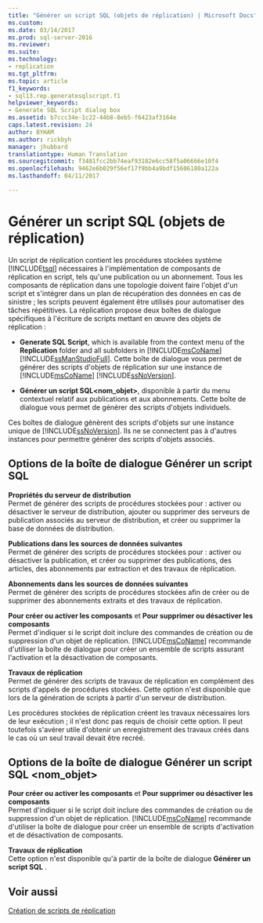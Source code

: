 ```yaml
---
title: "Générer un script SQL (objets de réplication) | Microsoft Docs"
ms.custom: 
ms.date: 03/14/2017
ms.prod: sql-server-2016
ms.reviewer: 
ms.suite: 
ms.technology:
- replication
ms.tgt_pltfrm: 
ms.topic: article
f1_keywords:
- sql13.rep.generatesqlscript.f1
helpviewer_keywords:
- Generate SQL Script dialog box
ms.assetid: b7ccc34e-1c22-44b8-8eb5-f6423af3164e
caps.latest.revision: 24
author: BYHAM
ms.author: rickbyh
manager: jhubbard
translationtype: Human Translation
ms.sourcegitcommit: f3481fcc2bb74eaf93182e6cc58f5a06666e10f4
ms.openlocfilehash: 9462e6b029f56ef17f9bb4a9bdf15606180a122a
ms.lasthandoff: 04/11/2017

---
```

# <a name="generate-sql-script-replication-objects"></a>Générer un script SQL (objets de réplication)
  Un script de réplication contient les procédures stockées système [!INCLUDE[tsql](../../includes/tsql-md.md)] nécessaires à l'implémentation de composants de réplication en script, tels qu'une publication ou un abonnement. Tous les composants de réplication dans une topologie doivent faire l'objet d'un script et s'intégrer dans un plan de récupération des données en cas de sinistre ; les scripts peuvent également être utilisés pour automatiser des tâches répétitives. La réplication propose deux boîtes de dialogue spécifiques à l'écriture de scripts mettant en œuvre des objets de réplication :  
  
-   **Generate SQL Script**, which is available from the context menu of the **Replication** folder and all subfolders in [!INCLUDE[msCoName](../../includes/msconame-md.md)] [!INCLUDE[ssManStudioFull](../../includes/ssmanstudiofull-md.md)]. Cette boîte de dialogue vous permet de générer des scripts d'objets de réplication sur une instance de [!INCLUDE[msCoName](../../includes/msconame-md.md)] [!INCLUDE[ssNoVersion](../../includes/ssnoversion-md.md)].  
  
-   **Générer un script SQL\<nom_objet>**, disponible à partir du menu contextuel relatif aux publications et aux abonnements. Cette boîte de dialogue vous permet de générer des scripts d'objets individuels.  
  
 Ces boîtes de dialogue génèrent des scripts d'objets sur une instance unique de [!INCLUDE[ssNoVersion](../../includes/ssnoversion-md.md)]. Ils ne se connectent pas à d'autres instances pour permettre générer des scripts d'objets associés.  
  
## <a name="generate-sql-script-options"></a>Options de la boîte de dialogue Générer un script SQL  
 **Propriétés du serveur de distribution**  
 Permet de générer des scripts de procédures stockées pour : activer ou désactiver le serveur de distribution, ajouter ou supprimer des serveurs de publication associés au serveur de distribution, et créer ou supprimer la base de données de distribution.  
  
 **Publications dans les sources de données suivantes**  
 Permet de générer des scripts de procédures stockées pour : activer ou désactiver la publication, et créer ou supprimer des publications, des articles, des abonnements par extraction et des travaux de réplication.  
  
 **Abonnements dans les sources de données suivantes**  
 Permet de générer des scripts de procédures stockées afin de créer ou de supprimer des abonnements extraits et des travaux de réplication.  
  
 **Pour créer ou activer les composants** et **Pour supprimer ou désactiver les composants**  
 Permet d'indiquer si le script doit inclure des commandes de création ou de suppression d'un objet de réplication. [!INCLUDE[msCoName](../../includes/msconame-md.md)] recommande d'utiliser la boîte de dialogue pour créer un ensemble de scripts assurant l'activation et la désactivation de composants.  
  
 **Travaux de réplication**  
 Permet de générer des scripts de travaux de réplication en complément des scripts d'appels de procédures stockées. Cette option n'est disponible que lors de la génération de scripts à partir d'un serveur de distribution.  
  
 Les procédures stockées de réplication créent les travaux nécessaires lors de leur exécution ; il n'est donc pas requis de choisir cette option. Il peut toutefois s'avérer utile d'obtenir un enregistrement des travaux créés dans le cas où un seul travail devait être recréé.  
  
## <a name="generate-sql-script-objectname-options"></a>Options de la boîte de dialogue Générer un script SQL \<nom_objet>  
 **Pour créer ou activer les composants** et **Pour supprimer ou désactiver les composants**  
 Permet d'indiquer si le script doit inclure des commandes de création ou de suppression d'un objet de réplication. [!INCLUDE[msCoName](../../includes/msconame-md.md)] recommande d'utiliser la boîte de dialogue pour créer un ensemble de scripts d'activation et de désactivation de composants.  
  
 **Travaux de réplication**  
 Cette option n'est disponible qu'à partir de la boîte de dialogue **Générer un script SQL** .  
  
## <a name="see-also"></a>Voir aussi  
 [Création de scripts de réplication](../../relational-databases/replication/scripting-replication.md)  
  
  
